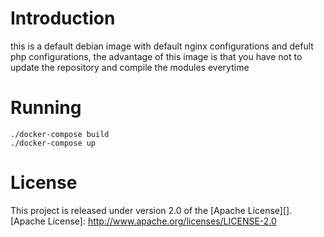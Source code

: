 # Introduction
this is a default debian image with default nginx configurations and defult php configurations, the advantage of this image is that you have not to update the repository and compile the modules everytime

# Running
	
	./docker-compose build
	./docker-compose up

# License

This project is released under version 2.0 of the [Apache License][].
[Apache License]: http://www.apache.org/licenses/LICENSE-2.0
